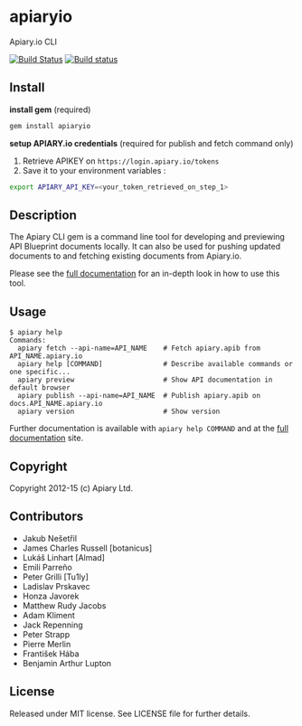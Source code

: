 apiaryio
=============

Apiary.io CLI

[![Build Status](https://travis-ci.org/apiaryio/apiary-client.png?branch=master)](https://travis-ci.org/apiaryio/apiary-client) [![Build status](https://ci.appveyor.com/api/projects/status/0hmkivbnhf9p3f8d/branch/master?svg=true)](https://ci.appveyor.com/project/Apiary/apiary-client/branch/master)


## Install

**install gem** (required)
``` bash
gem install apiaryio
```

**setup APIARY.io credentials** (required for publish and fetch command only)

1. Retrieve APIKEY on `https://login.apiary.io/tokens`
2. Save it to your environment variables :

```bash
export APIARY_API_KEY=<your_token_retrieved_on_step_1>
```

## Description

The Apiary CLI gem is a command line tool for developing and previewing
API Blueprint documents locally. It can also be used for pushing
updated documents to and fetching existing documents from Apiary.io.

Please see the [full documentation](http://client.apiary.io) for an in-depth
look in how to use this tool.

## Usage

    $ apiary help
	Commands:
	  apiary fetch --api-name=API_NAME    # Fetch apiary.apib from API_NAME.apiary.io
	  apiary help [COMMAND]               # Describe available commands or one specific...
	  apiary preview                      # Show API documentation in default browser
	  apiary publish --api-name=API_NAME  # Publish apiary.apib on docs.API_NAME.apiary.io
	  apiary version                      # Show version


Further documentation is available with `apiary help COMMAND` and at the [full documentation](http://client.apiary.io) site.

## Copyright

Copyright 2012-15 (c) Apiary Ltd.

## Contributors

- Jakub Nešetřil
- James Charles Russell [botanicus]
- Lukáš Linhart [Almad]
- Emili Parreño
- Peter Grilli [Tu1ly]
- Ladislav Prskavec
- Honza Javorek
- Matthew Rudy Jacobs
- Adam Kliment
- Jack Repenning
- Peter Strapp
- Pierre Merlin
- František Hába
- Benjamin Arthur Lupton

## License

Released under MIT license. See LICENSE file for further details.
